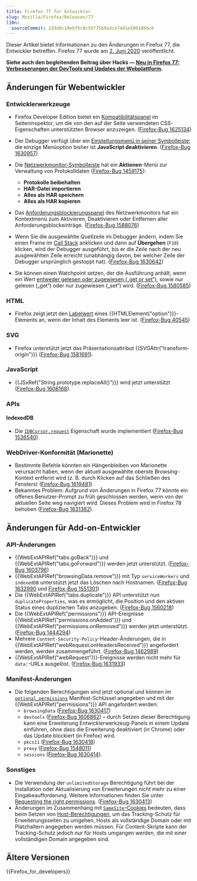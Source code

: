 ```yaml
---
title: Firefox 77 für Entwickler
slug: Mozilla/Firefox/Releases/77
l10n:
  sourceCommit: 1d3d0c10ebf5c8c55f75b9adce74d1e5001866c6
---
```


Dieser Artikel bietet Informationen zu den Änderungen in Firefox 77, die Entwickler betreffen. Firefox 77 wurde am [2. Juni 2020](https://wiki.mozilla.org/RapidRelease/Calendar) veröffentlicht.

**Siehe auch den begleitenden Beitrag über Hacks — [Neu in Firefox 77: Verbesserungen der DevTools und Updates der Webplattform](https://hacks.mozilla.org/2020/06/new-in-firefox-77-devtool-improvements-and-web-platform-updates/).**

## Änderungen für Webentwickler

### Entwicklerwerkzeuge

- Firefox Developer Edition bietet ein [Kompatibilitätspanel](https://firefox-source-docs.mozilla.org/devtools-user/page_inspector/ui_tour/index.html#compatibility-view) im Seiteninspektor, um die von den auf der Seite verwendeten CSS-Eigenschaften unterstützten Browser anzuzeigen. ([Firefox-Bug 1625134](https://bugzil.la/1625134))
- Der Debugger verfügt über ein [Einstellungsmenü in seiner Symbolleiste](https://firefox-source-docs.mozilla.org/devtools-user/page_inspector/ui_tour/index.html#toolbar); die einzige Menüoption bisher ist **JavaScript deaktivieren**. ([Firefox-Bug 1630957](https://bugzil.la/1630957))
- Die [Netzwerkmonitor-Symbolleiste](https://firefox-source-docs.mozilla.org/devtools-user/network_monitor/toolbar/index.html) hat ein **Aktionen**-Menü zur Verwaltung von Protokolldaten ([Firefox-Bug 1459175](https://bugzil.la/1459175)):
  - **Protokolle beibehalten**
  - **HAR-Datei importieren**
  - **Alles als HAR speichern**
  - **Alles als HAR kopieren**

- Das [Anforderungsblockierungspanel](https://firefox-source-docs.mozilla.org/devtools-user/network_monitor/request_list/index.html#blocking-specific-urls) des Netzwerkmonitors hat ein Kontextmenü zum Aktivieren, Deaktivieren oder Entfernen aller Anforderungsblockeinträge. ([Firefox-Bug 1588076](https://bugzil.la/1588076))
- Wenn Sie die ausgewählte Quellzeile im Debugger ändern, indem Sie einen Frame im [Call Stack](https://firefox-source-docs.mozilla.org/devtools-user/debugger/ui_tour/index.html#call-stack) anklicken und dann auf **Übergehen** (`F10`) klicken, wird der Debugger ausgeführt, bis er die Zeile nach der neu ausgewählten Zeile erreicht (unabhängig davon, bei welcher Zeile der Debugger ursprünglich gestoppt hat). ([Firefox-Bug 1630642](https://bugzil.la/1630642))
- Sie können einen Watchpoint setzen, der die Ausführung anhält, wenn ein Wert [entweder gelesen oder zugewiesen („get or set“)](https://firefox-source-docs.mozilla.org/devtools-user/debugger/how_to/use_watchpoints/index.html#set-a-watchpoint), sowie nur gelesen („get“) oder nur zugewiesen („set“) wird. ([Firefox-Bug 1580585](https://bugzil.la/1580585))

### HTML

- Firefox zeigt jetzt den [Labelwert](/de/docs/Web/HTML/Reference/Elements/option#browser_compatibility) eines {{HTMLElement("option")}}-Elements an, wenn der Inhalt des Elements leer ist. ([Firefox-Bug 40545](https://bugzil.la/40545))

### SVG

- Firefox unterstützt jetzt das Präsentationsattribut {{SVGAttr("transform-origin")}} ([Firefox-Bug 1581691](https://bugzil.la/1581691)).

### JavaScript

- {{JSxRef("String.prototype.replaceAll()")}} wird jetzt unterstützt ([Firefox-Bug 1608168](https://bugzil.la/1608168)).

### APIs

#### IndexedDB

- Die [`IDBCursor.request`](/de/docs/Web/API/IDBCursor/request) Eigenschaft wurde implementiert ([Firefox-Bug 1536540](https://bugzil.la/1536540)).

### WebDriver-Konformität (Marionette)

- Bestimmte Befehle könnten ein Hängenbleiben von Marionette verursacht haben, wenn der aktuell ausgewählte oberste Browsing-Kontext entfernt wird (z. B. durch Klicken auf das Schließen des Fensters) ([Firefox-Bug 1619481](https://bugzil.la/1619481)).
- Bekanntes Problem: Aufgrund von Änderungen in Firefox 77 könnte ein offenes Benutzer-Prompt zu früh geschlossen werden, wenn von der aktuellen Seite weg navigiert wird. Dieses Problem wird in Firefox 78 behoben ([Firefox-Bug 1631362](https://bugzil.la/1631362)).

## Änderungen für Add-on-Entwickler

### API-Änderungen

- {{WebExtAPIRef("tabs.goBack")}} und {{WebExtAPIRef("tabs.goForward")}} werden jetzt unterstützt. ([Firefox-Bug 1603796](https://bugzil.la/1603796))
- {{WebExtAPIRef("browsingData.remove")}} mit Typ `serviceWorkers` und `indexedDB` unterstützt jetzt das Löschen nach Hostnamen. ([Firefox-Bug 1632990](https://bugzil.la/1632990) und [Firefox-Bug 1551301](https://bugzil.la/1551301))
- Die {{WebExtAPIRef("tabs.duplicate")}} API unterstützt nun `duplicateProperties`, was es ermöglicht, die Position und den aktiven Status eines duplizierten Tabs anzugeben. ([Firefox-Bug 1560218](https://bugzil.la/1560218))
- Die {{WebExtAPIRef("permissions")}} API-Ereignisse {{WebExtAPIRef("permissions.onAdded")}} und {{WebExtAPIRef("permissions.onRemoved")}} werden jetzt unterstützt. ([Firefox-Bug 1444294](https://bugzil.la/1444294))
- Mehrere `Content-Security-Policy`-Header-Änderungen, die in {{WebExtAPIRef("webRequest.onHeadersReceived")}} angefordert werden, werden zusammengeführt. ([Firefox-Bug 1462989](https://bugzil.la/1462989))
- {{WebExtAPIRef("webRequest")}}-Ereignisse werden nicht mehr für `data:`-URLs ausgelöst. ([Firefox-Bug 1631933](https://bugzil.la/1631933))

### Manifest-Änderungen

- Die folgenden Berechtigungen sind jetzt optional und können im [`optional_permissions`](/de/docs/Mozilla/Add-ons/WebExtensions/manifest.json/optional_permissions) Manifest-Schlüssel angegeben und mit der {{WebExtAPIRef("permissions")}} API angefordert werden:
  - `browsingData` ([Firefox-Bug 1630417](https://bugzil.la/1630417))
  - `devtools` ([Firefox-Bug 1606862](https://bugzil.la/1606862)) – durch Setzen dieser Berechtigung kann eine Erweiterung Entwicklerwerkzeug-Panels in einem Update einführen, ohne dass die Erweiterung deaktiviert (in Chrome) oder das Update blockiert (in Firefox) wird.
  - `pkcs11` ([Firefox-Bug 1630418](https://bugzil.la/1630418))
  - `proxy` ([Firefox-Bug 1548011](https://bugzil.la/1548011))
  - `sessions` ([Firefox-Bug 1630414](https://bugzil.la/1630414)).

### Sonstiges

- Die Verwendung der `unlimitedStorage` Berechtigung führt bei der Installation oder Aktualisierung von Erweiterungen nicht mehr zu einer Eingabeaufforderung. Weitere Informationen finden Sie unter [Requesting the right permissions](https://extensionworkshop.com/documentation/develop/request-the-right-permissions/). ([Firefox-Bug 1630413](https://bugzil.la/1630413))
- Änderungen im Zusammenhang mit [`SameSite`-Cookies](/de/docs/Web/HTTP/Reference/Headers/Set-Cookie#samesitesamesite-value) bedeuten, dass beim Setzen von [Host-Berechtigungen](/de/docs/Mozilla/Add-ons/WebExtensions/manifest.json/permissions#host_permissions), um das Tracking-Schutz für Erweiterungsseiten zu umgehen, Hosts als vollständige Domain oder mit Platzhaltern angegeben werden müssen. Für Content-Skripte kann der Tracking-Schutz jedoch nur für Hosts umgangen werden, die mit einer vollständigen Domain angegeben sind.

## Ältere Versionen

{{Firefox_for_developers}}
